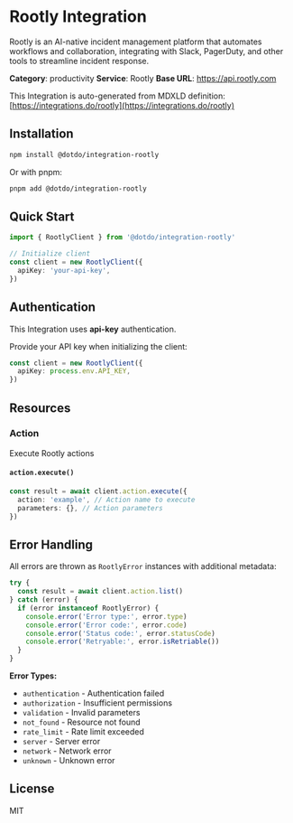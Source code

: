 # Rootly Integration

Rootly is an AI-native incident management platform that automates workflows and collaboration, integrating with Slack, PagerDuty, and other tools to streamline incident response.

**Category**: productivity
**Service**: Rootly
**Base URL**: https://api.rootly.com

This Integration is auto-generated from MDXLD definition: [https://integrations.do/rootly](https://integrations.do/rootly)

## Installation

```bash
npm install @dotdo/integration-rootly
```

Or with pnpm:

```bash
pnpm add @dotdo/integration-rootly
```

## Quick Start

```typescript
import { RootlyClient } from '@dotdo/integration-rootly'

// Initialize client
const client = new RootlyClient({
  apiKey: 'your-api-key',
})
```

## Authentication

This Integration uses **api-key** authentication.

Provide your API key when initializing the client:

```typescript
const client = new RootlyClient({
  apiKey: process.env.API_KEY,
})
```

## Resources

### Action

Execute Rootly actions

#### `action.execute()`

```typescript
const result = await client.action.execute({
  action: 'example', // Action name to execute
  parameters: {}, // Action parameters
})
```

## Error Handling

All errors are thrown as `RootlyError` instances with additional metadata:

```typescript
try {
  const result = await client.action.list()
} catch (error) {
  if (error instanceof RootlyError) {
    console.error('Error type:', error.type)
    console.error('Error code:', error.code)
    console.error('Status code:', error.statusCode)
    console.error('Retryable:', error.isRetriable())
  }
}
```

**Error Types:**

- `authentication` - Authentication failed
- `authorization` - Insufficient permissions
- `validation` - Invalid parameters
- `not_found` - Resource not found
- `rate_limit` - Rate limit exceeded
- `server` - Server error
- `network` - Network error
- `unknown` - Unknown error

## License

MIT
